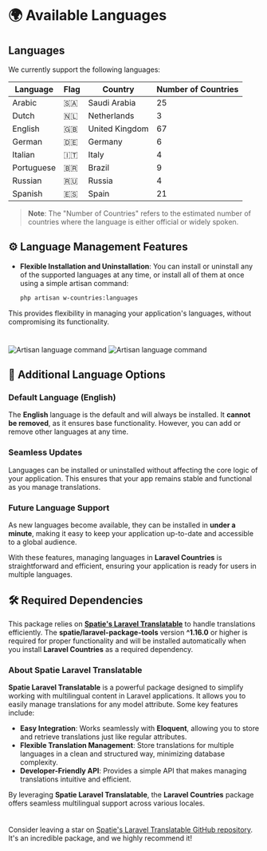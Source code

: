 # 🌍 Available Languages

## Languages

We currently support the following languages:

| Language      | Flag | Country      | Number of Countries |
|---------------|------|--------------|---------------------|
| Arabic        | 🇸🇦   | Saudi Arabia | 25                  |
| Dutch         | 🇳🇱   | Netherlands  | 3                   |
| English       | 🇬🇧   | United Kingdom| 67                  |
| German        | 🇩🇪   | Germany      | 6                   |
| Italian       | 🇮🇹   | Italy        | 4                   |
| Portuguese    | 🇧🇷   | Brazil       | 9                   |
| Russian       | 🇷🇺   | Russia       | 4                   |
| Spanish       | 🇪🇸   | Spain        | 21                  |


> **Note**: The "Number of Countries" refers to the estimated number of countries where the language is either official or widely spoken.

## ⚙️ Language Management Features

- **Flexible Installation and Uninstallation**: You can install or uninstall any of the supported languages at any time, or install all of them at once using a simple artisan command:

  ```bash
  php artisan w-countries:languages
  ```

This provides flexibility in managing your application's languages, without compromising its functionality.

<img src="/assets/terminal-language-command.png" alt="Artisan language command" >
<img src="/assets/terminal-language-command-1.png" alt="Artisan language command" style="padding-top:25px;">

## 🔧 Additional Language Options

### **Default Language (English)**

The **English** language is the default and will always be installed. It **cannot be removed**, as it ensures base functionality. However, you can add or remove other languages at any time.

### **Seamless Updates**

Languages can be installed or uninstalled without affecting the core logic of your application. This ensures that your app remains stable and functional as you manage translations.

### **Future Language Support**

As new languages become available, they can be installed in **under a minute**, making it easy to keep your application up-to-date and accessible to a global audience.

With these features, managing languages in **Laravel Countries** is straightforward and efficient, ensuring your application is ready for users in multiple languages.

## 🛠️ Required Dependencies

This package relies on **[Spatie's Laravel Translatable](https://github.com/spatie/laravel-translatable)** to handle translations efficiently. The **spatie/laravel-package-tools** version **^1.16.0** or higher is required for proper functionality and will be installed automatically when you install **Laravel Countries** as a required dependency.

### **About Spatie Laravel Translatable**

**Spatie Laravel Translatable** is a powerful package designed to simplify working with multilingual content in Laravel applications. It allows you to easily manage translations for any model attribute. Some key features include:

- **Easy Integration**: Works seamlessly with **Eloquent**, allowing you to store and retrieve translations just like regular attributes.
- **Flexible Translation Management**: Store translations for multiple languages in a clean and structured way, minimizing database complexity.
- **Developer-Friendly API**: Provides a simple API that makes managing translations intuitive and efficient.

By leveraging **Spatie Laravel Translatable**, the **Laravel Countries** package offers seamless multilingual support across various locales.

<div class="tip custom-block" style="padding-top: 8px">

Consider leaving a star on [Spatie's Laravel Translatable GitHub repository](https://github.com/spatie/laravel-translatable). It's an incredible package, and we highly recommend it!

</div>
